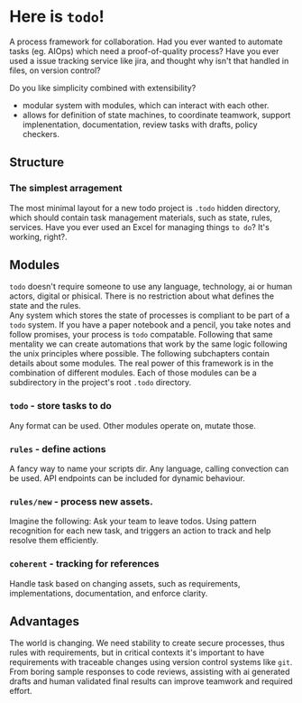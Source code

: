# Here is `todo`! 

A process framework for collaboration.
Had you ever wanted to automate tasks (eg. AIOps) which need a proof-of-quality process?
Have you ever used a issue tracking service like jira, and thought why isn't that handled in files, on version control? 

Do you like simplicity combined with extensibility?
- modular system with modules, which can interact with each other.
- allows for definition of state machines, to coordinate teamwork, support implenentation, documentation, review tasks with drafts, policy checkers.

## Structure

### The simplest arragement
The most minimal layout for a new todo project is `.todo` hidden directory, which should contain task management materials, such as state, rules, services. 
Have you ever used an Excel for managing things `to do`? It's working, right?.

## Modules
`todo` doesn't require someone to use any language, technology, ai or human actors, digital or phisical. There is no restriction about what defines the state and the rules.   
Any system which stores the state of processes is compliant to be part of a `todo` system. If you have a paper notebook and a pencil, you take notes and follow promises, your process is `todo` compatable. Following that same mentality we can create automations that work by the same logic following the unix principles where possible.
The following subchapters contain details about some modules. The real power of this framework is in the combination of different modules.
Each of those modules can be a subdirectory in the project's root `.todo` directory. 

### `todo` - store tasks to do
Any format can be used. Other modules operate on, mutate those.

### `rules` - define actions
A fancy way to name your scripts dir. Any language, calling convection can be used. API endpoints can be included for dynamic behaviour.

### `rules/new` - process new assets.
Imagine the following: Ask your team to leave todos. Using pattern recognition for each new task, and triggers an action to track and help resolve them efficiently.

### `coherent` - tracking for references
Handle task based on changing assets, such as requirements, implementations, documentation, and enforce clarity.


## Advantages
The world is changing. We need stability to create secure processes, thus rules with requirements, but in critical contexts it's important to have requirements with traceable changes using version control systems like `git`. From boring sample responses to code reviews, assisting with ai generated drafts and human validated final results can improve teamwork and required effort.
